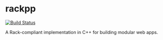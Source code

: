 # rackpp

[![Build Status](https://travis-ci.org/darrnshn/rackpp.svg?branch=master)](https://travis-ci.org/darrnshn/rackpp)

A Rack-compliant implementation in C++ for building modular web apps.
